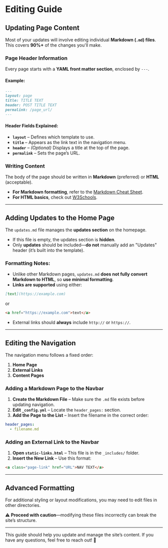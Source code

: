 # Editing Guide

## Updating Page Content

Most of your updates will involve editing individual **Markdown (`.md`) files**. This covers **90%+** of the changes you'll make.

### Page Header Information

Every page starts with a **YAML front matter section**, enclosed by `---`.

#### Example:
````markdown
---
layout: page
title: TITLE TEXT
header: POST TITLE TEXT
permalink: /page_url/
---
````

#### Header Fields Explained:
- **`layout`** – Defines which template to use.
- **`title`** – Appears as the link text in the navigation menu.
- **`header`** – *(Optional)* Displays a title at the top of the page.
- **`permalink`** – Sets the page’s URL.

### Writing Content

The body of the page should be written in **Markdown** (preferred) or **HTML** (acceptable).

- **For Markdown formatting**, refer to the [Markdown Cheat Sheet](https://www.markdownguide.org/cheat-sheet/).
- **For HTML basics**, check out [W3Schools](https://www.w3schools.com/html/default.asp).

---

## Adding Updates to the Home Page

The `updates.md` file manages the **updates section** on the homepage.
- If this file is empty, the updates section is **hidden**.
- Only **updates** should be included—**do not** manually add an "Updates" header (it’s built into the template).

### Formatting Notes:
- Unlike other Markdown pages, `updates.md` **does not fully convert Markdown to HTML**, so **use minimal formatting**.
- **Links are supported** using either:
````markdown
[text](https://example.com)
````
or
````html
<a href="https://example.com">text</a>
````

- External links should **always** include `http://` or `https://`.

---

## Editing the Navigation

The navigation menu follows a fixed order:
1. **Home Page**
2. **External Links**
3. **Content Pages**

### Adding a Markdown Page to the Navbar

1. **Create the Markdown File** – Make sure the `.md` file exists before updating navigation.
2. **Edit `_config.yml`** – Locate the `header_pages:` section.
3. **Add the Page to the List** – Insert the filename in the correct order:
````yaml
header_pages:
  - filename.md
````

### Adding an External Link to the Navbar

1. **Open `static-links.html`** – This file is in the `_includes/` folder.
2. **Insert the New Link** – Use this format:
````html
<a class="page-link" href="URL">NAV TEXT</a>
````

---

## Advanced Formatting

For additional styling or layout modifications, you may need to edit files in other directories.

⚠️ **Proceed with caution**—modifying these files incorrectly can break the site’s structure.

---

This guide should help you update and manage the site’s content. If you have any questions, feel free to reach out! 🚀
